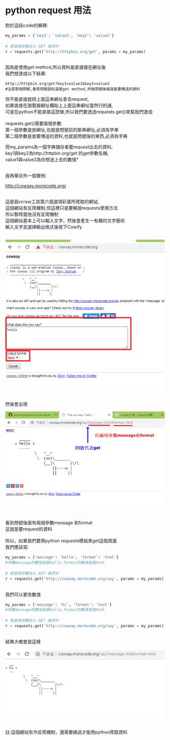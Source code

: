 # python  request 用法

對於這段code的解釋:

```python
my_params = {'key1': 'value1', 'key2': 'value2'}

# 將查詢參數加入 GET 請求中
r = requests.get('http://httpbin.org/get', params = my_params)
```
<br/>
因為是使用get method,所以資料是直接接在網址後<br/>
我們想達成以下結果:

```
http://httpbin.org/get?key1=value1&key2=value2
#注意那個問號,看見問號就知道是get method,然後問號後面就是要傳送的資料
```

但不能直接就把上面這串網址拿去request,<br/>如果直接在瀏覽器網址欄貼上上面這串網址當然行的通,
<br/>可是在python不能直接這麼做,所以我們要透過requests.get()來幫我們達成:<br/>
<br/>
requests.get()需要兩個參數:<br/>
第一個參數是放網址,也就是問號前的那串網址,必須為字串<br/>
第二個參數是放要傳送的資料,也就是問號後的東西,必須為字典<br/>


而my_params為一個字典儲存者要request出去的資料,<br/>
key1與key2為http://httpbin.org/get 的get參數名稱,<br/>
value1與value2為你想送上去的數值°<br/><br/>

我再舉另外一個實例:<br/>

http://cowsay.morecode.org/

<br/>
這是我vcraw工具第六個選項彩蛋所爬取的網站,<br/>
這個網站有反爬機制,但這裡只是要解說requests使用方法<br/>
所以暫時當他沒有反爬機制

<br/>
這個網站基本上可以輸入文字，然後會產生一有趣的文字藝術<br/>
輸入文字並選擇輸出格式後按下Cowify<br/>
<br/>

![](https://github.com/zinwang/python/blob/master/%E8%9E%A2%E5%B9%95%E6%93%B7%E5%8F%96%E7%95%AB%E9%9D%A2%20(20).png)


<br/>
然後會出現

<br/>

![](https://github.com/zinwang/python/blob/master/%E8%9E%A2%E5%B9%95%E6%93%B7%E5%8F%96%E7%95%AB%E9%9D%A2%20(210).png)

<br/>
看到問號後面有兩個參數message 和format<br/>
這就是要request的資料<br/>

<br/>
所以，如果我們要用python requests模組來get這個頁面<br/>
我們應該寫:<br/>

```python
my_params = {'message': 'hello', 'format': 'html'}
#參數message的數值就是hello,format的數值就是html

# 將查詢參數加入 GET 請求中
r = requests.get('http://cowsay.morecode.org/say', params = my_params)
```

<br/>
我們可以更改數值

```python
my_params = {'message': 'hi', 'format': 'text'}
#參數message的數值就是hello,format的數值就是html

# 將查詢參數加入 GET 請求中
r = requests.get('http://cowsay.morecode.org/say', params = my_params)
```


<br/>
結果大概會是這樣

<br/>

![](https://github.com/zinwang/python/blob/master/%E8%9E%A2%E5%B9%95%E6%93%B7%E5%8F%96%E7%95%AB%E9%9D%A2%20(211).png)

<br/>
註:這個網站有作反爬機制，還需要繞過才能用python爬取資料


<br/>
<br/>

